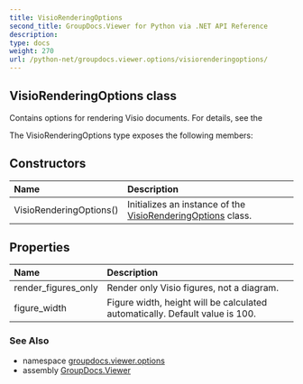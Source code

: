 ```yaml
---
title: VisioRenderingOptions
second_title: GroupDocs.Viewer for Python via .NET API Reference
description: 
type: docs
weight: 270
url: /python-net/groupdocs.viewer.options/visiorenderingoptions/
---
```


## VisioRenderingOptions class

Contains options for rendering Visio documents. For details, see the

The VisioRenderingOptions type exposes the following members:
## Constructors
| Name | Description |
| :- | :- |
|VisioRenderingOptions()|Initializes an instance of the [VisioRenderingOptions](/python-net/groupdocs.viewer.options/visiorenderingoptions/) class.|
## Properties
| Name | Description |
| :- | :- |
|render_figures_only|Render only Visio figures, not a diagram.|
|figure_width|Figure width, height will be calculated automatically. Default value is 100.|

### See Also

* namespace [groupdocs.viewer.options](/python-net/groupdocs.viewer.options/)
* assembly [GroupDocs.Viewer](/viewer/python-net/)

